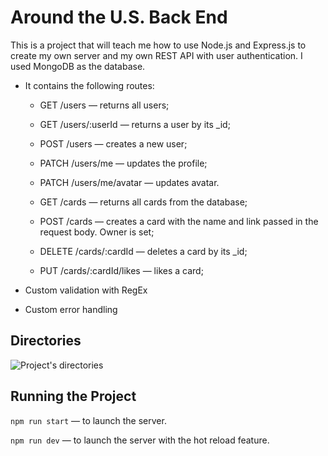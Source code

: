# Around the U.S. Back End  

This is a project that will teach me how to use Node.js and Express.js to create my own server and my own REST API with user authentication. 
I used MongoDB as the database.

* It contains the following routes:

  - GET /users — returns all users;
  - GET /users/:userId — returns a user by its _id;
  - POST /users — creates a new user;
  - PATCH /users/me — updates the profile;
  - PATCH /users/me/avatar — updates avatar.

  - GET /cards — returns all cards from the database;
  - POST /cards — creates a card with the name and link passed in the request body. Owner is set;
  - DELETE /cards/:cardId — deletes a card by its _id;
  - PUT /cards/:cardId/likes — likes a card;

* Custom validation with RegEx 

* Custom error handling
  
## Directories  

![Project's directories](https://pictures.s3.yandex.net/resources/Artboard_1_1600101133.png)
  
## Running the Project  
  
`npm run start` — to launch the server.  
  
`npm run dev` — to launch the server with the hot reload feature.  
